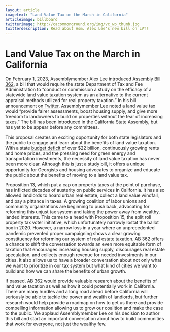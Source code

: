 ```yaml
---
layout: article
imagetext: "Land Value Tax on the March in California"
articleimage: billboard
twitterimage: http://cacommonground.org/img/vc_wp_thumb.jpg
twitterdescription: Read about Asm. Alex Lee's new bill on LVT!
---
```


# Land Value Tax on the March in California


On February 1, 2023, Assemblymember Alex Lee introduced [Assembly Bill
362](https://leginfo.legislature.ca.gov/faces/billTextClient.xhtml?bill_id=202320240AB362#99INT),
a bill  that would require the state Department of Tax and Fee Administration to
“conduct or commission a study on the efficacy of a statewide land value
taxation system as an alternative to the current appraisal methods utilized for
real property taxation.” In his bill announcement [on
Twitter](https://twitter.com/alex_lee/status/1620905838184644615),
Assemblymember Lee noted a land value tax would “provide fairer assessments,
boost housing supply, and give more freedom to landowners to build on
properties without the fear of increasing taxes.” The bill has been introduced
in the California State Assembly, but has yet to be appear before any committees.

This proposal creates an exciting opportunity for both state legislators and
the public to engage and learn about the benefits of land value taxation.  With
a state [budget
deficit](https://calmatters.org/california-budget/2023/01/california-budget-newsom-deficit/)
of over $22 billion, continuously growing rents and home prices, and the
pressing need for green energy and transportation investments,
the necessity of land value taxation has never been more clear.  Although
this is just a study bill, it offers a unique opportunity for Georgists and
housing advocates to organize and educate the public about the benefits of
moving to a land value tax.

Proposition 13, which put a cap on property taxes at the point of purchase, has
inflicted decades of austerity on public services in California.  It has
also allowed landlords to hoard urban real estate, collect a land value
windfall, and pay a pittance in taxes.  A growing coalition of labor unions and
community organizations are beginning to push back, advocating for reforming
this unjust tax system and taking the power away from wealthy, landed
interests.  This came to a head with Proposition 15, the split roll property
tax voter initiative, which unfortunately narrowly lostat the ballot box in 2020.
However, a narrow loss in a year where an unprecedented pandemic
prevented proper campaigning shows a clear growing constituency for reforming
our system of real estate taxation. AB 362 offers a chance to shift the
conversation towards an even more equitable form of taxation that encourages
increasing housing supply, discourages real estate speculation, and collects
enough revenue for needed investments in our cities.  It also allows us to have
a broader conversation about not only what we want to prioritize in our tax
system but what kind of cities we want to build and how we can share the
benefits of urban growth.

If passed, AB 362 would provide valuable research about the benefits of land
value taxation as well as how it could potentially work in California.  There
are many hurdles and a long road ahead before California will seriously be able
to tackle the power and wealth of landlords, but further research would help
provide a roadmap on how to get us there and provide compelling information
allowing us to grow our coalition and make the case to the public. We applaud
Assemblymember Lee on his decision to author this bill and start an important
conversation about how to build communities that work for everyone, not just
the wealthy few.
